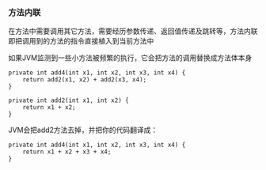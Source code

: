 ### 方法内联

在方法中需要调用其它方法，需要经历参数传递、返回值传递及跳转等，方法内联即把调用到的方法的指令直接植入到当前方法中

如果JVM监测到一些小方法被频繁的执行，它会把方法的调用替换成方法体本身

```
private int add4(int x1, int x2, int x3, int x4) {  
    return add2(x1, x2) + add2(x3, x4);  
}  

private int add2(int x1, int x2) {  
    return x1 + x2;  
}
```

JVM会把add2方法去掉，并把你的代码翻译成：

```
private int add4(int x1, int x2, int x3, int x4) {  
    return x1 + x2 + x3 + x4;  
}
```



